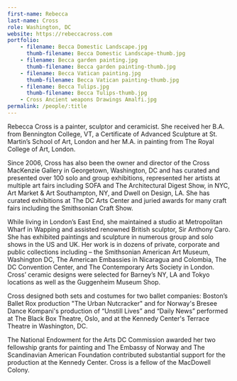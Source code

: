 ```yaml
---
first-name: Rebecca
last-name: Cross
role: Washington, DC
website: https://rebeccacross.com
portfolio:
    - filename: Becca Domestic Landscape.jpg
      thumb-filename: Becca Domestic Landscape-thumb.jpg
    - filename: Becca garden painting.jpg
      thumb-filename: Becca garden painting-thumb.jpg
    - filename: Becca Vatican painting.jpg
      thumb-filename: Becca Vatican painting-thumb.jpg
    - filename: Becca Tulips.jpg
      thumb-filename: Becca Tulips-thumb.jpg
    - Cross Ancient weapons Drawings Amalfi.jpg
permalink: /people/:title
---
```


Rebecca Cross is a painter, sculptor and ceramicist.  She received her B.A. from Bennington College, VT, a Certificate of Advanced Sculpture at St. Martin’s School of Art, London and her M.A. in painting from The Royal College of Art, London.
 
Since 2006, Cross has also been the owner and director of the Cross MacKenzie Gallery in Georgetown, Washington, DC and has curated and presented over 100 solo and group exhibitions, represented her artists at multiple art fairs including SOFA and The Architectural Digest Show, in NYC, Art Market & Art Southampton, NY, and Dwell on Design, LA. She has curated exhibitions at The DC Arts Center and juried awards for many craft fairs including the Smithsonian Craft Show.
 
While living in London’s East End, she maintained a studio at Metropolitan Wharf in Wapping and assisted renowned British sculptor, Sir Anthony Caro.  She has exhibited paintings and sculpture in numerous group and solo shows in the US and UK. Her work is in dozens of private, corporate and public collections including – the Smithsonian American Art Museum, Washington DC, The American Embassies in Nicaragua and Colombia, The DC Convention Center, and The Contemporary Arts Society in London.  Cross’ ceramic designs were selected for Barney’s NY, LA and Tokyo locations as well as the Guggenheim Museum Shop.
 
Cross designed both sets and costumes for two ballet companies: Boston’s Ballet Rox production "The Urban Nutcracker" and for Norway's Bresee Dance Kompani's production of  “Unstill Lives” and “Daily News” performed at The Black Box Theatre, Oslo, and at the Kennedy Center's Terrace Theatre in Washington, DC. 
 
The National Endowment for the Arts DC Commission awarded her two fellowship grants for painting and The Embassy of Norway and The Scandinavian American Foundation contributed substantial support for the production at the Kennedy Center. Cross is a fellow of the MacDowell Colony.
   
